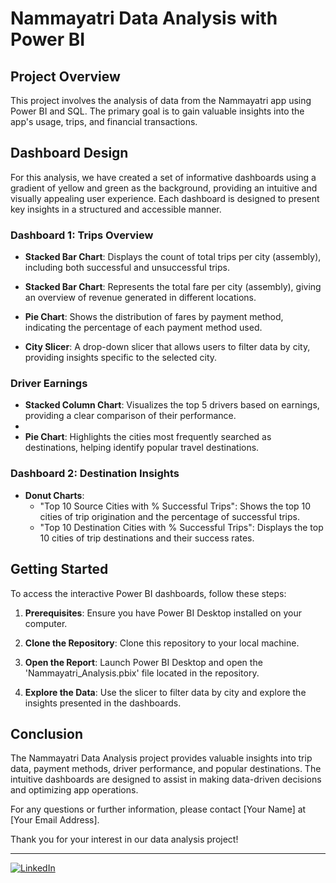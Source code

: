 # Nammayatri Data Analysis with Power BI

## Project Overview

This project involves the analysis of data from the Nammayatri app using Power BI and SQL. The primary goal is to gain valuable insights into the app's usage, trips, and financial transactions.

## Dashboard Design

For this analysis, we have created a set of informative dashboards using a gradient of yellow and green as the background, providing an intuitive and visually appealing user experience. Each dashboard is designed to present key insights in a structured and accessible manner.

### Dashboard 1: Trips Overview

- **Stacked Bar Chart**: Displays the count of total trips per city (assembly), including both successful and unsuccessful trips.
  
- **Stacked Bar Chart**: Represents the total fare per city (assembly), giving an overview of revenue generated in different locations.
  
- **Pie Chart**: Shows the distribution of fares by payment method, indicating the percentage of each payment method used.
  
- **City Slicer**: A drop-down slicer that allows users to filter data by city, providing insights specific to the selected city.

### Driver Earnings

- **Stacked Column Chart**: Visualizes the top 5 drivers based on earnings, providing a clear comparison of their performance.
- 
-  **Pie Chart**: Highlights the cities most frequently searched as destinations, helping identify popular travel destinations.

### Dashboard 2: Destination Insights
- **Donut Charts**:
  - "Top 10 Source Cities with % Successful Trips": Shows the top 10 cities of trip origination and the percentage of successful trips.
  - "Top 10 Destination Cities with % Successful Trips": Displays the top 10 cities of trip destinations and their success rates.

## Getting Started

To access the interactive Power BI dashboards, follow these steps:

1. **Prerequisites**: Ensure you have Power BI Desktop installed on your computer.

2. **Clone the Repository**: Clone this repository to your local machine.

3. **Open the Report**: Launch Power BI Desktop and open the 'Nammayatri_Analysis.pbix' file located in the repository.

4. **Explore the Data**: Use the slicer to filter data by city and explore the insights presented in the dashboards.

## Conclusion

The Nammayatri Data Analysis project provides valuable insights into trip data, payment methods, driver performance, and popular destinations. The intuitive dashboards are designed to assist in making data-driven decisions and optimizing app operations.

For any questions or further information, please contact [Your Name] at [Your Email Address].

Thank you for your interest in our data analysis project!

---

[![LinkedIn](https://img.shields.io/badge/Connect%20on-LinkedIn-blue)](https://www.linkedin.com/in/yourname)
